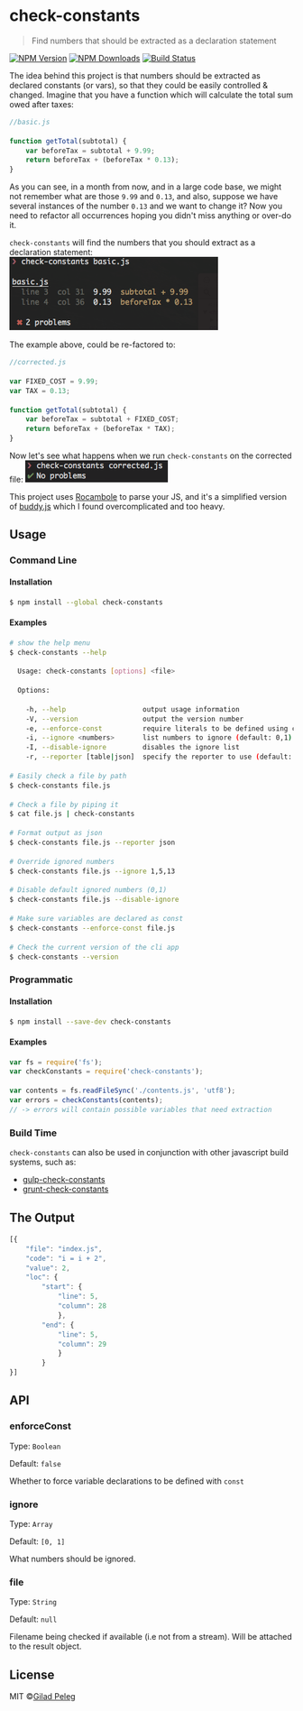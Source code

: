 
# check-constants
> Find numbers that should be extracted as a declaration statement

[![NPM Version](http://img.shields.io/npm/v/check-constants.svg?style=flat)](https://npmjs.org/package/check-constants)
[![NPM Downloads](http://img.shields.io/npm/dm/check-constants.svg?style=flat)](https://npmjs.org/package/check-constants)
[![Build Status](http://img.shields.io/travis/pgilad/check-constants.svg?style=flat)](https://travis-ci.org/pgilad/check-constants)

The idea behind this project is that numbers should be extracted as declared constants (or vars), so that they could be easily controlled & changed.
Imagine that you have a function which will calculate the total sum owed after taxes:

```js
//basic.js

function getTotal(subtotal) {
    var beforeTax = subtotal + 9.99;
    return beforeTax + (beforeTax * 0.13);
}
```

As you can see, in a month from now, and in a large code base, we might not remember what are those `9.99` and `0.13`, and
also, suppose we have several instances of the number `0.13` and we want to change it? Now you need to refactor
all occurrences hoping you didn't miss anything or over-do it.

`check-constants` will find the numbers that you should extract as a declaration statement:
![Basic output example of check-constants](media/table-output.png)

The example above, could be re-factored to:

```js
//corrected.js

var FIXED_COST = 9.99;
var TAX = 0.13;

function getTotal(subtotal) {
    var beforeTax = subtotal + FIXED_COST;
    return beforeTax + (beforeTax * TAX);
}
```

Now let's see what happens when we run `check-constants` on the corrected file:
![Corrected output example of check-constants](media/corrected.png)

This project uses [Rocambole](https://github.com/millermedeiros/rocambole) to parse your JS,
and it's a simplified version of [buddy.js](https://github.com/danielstjules/buddy.js) which I found overcomplicated and too heavy.

## Usage

### Command Line

#### Installation

```bash
$ npm install --global check-constants
```

#### Examples

```bash
# show the help menu
$ check-constants --help

  Usage: check-constants [options] <file>

  Options:

    -h, --help                   output usage information
    -V, --version                output the version number
    -e, --enforce-const          require literals to be defined using const
    -i, --ignore <numbers>       list numbers to ignore (default: 0,1)
    -I, --disable-ignore         disables the ignore list
    -r, --reporter [table|json]  specify the reporter to use (default: table)

# Easily check a file by path
$ check-constants file.js

# Check a file by piping it
$ cat file.js | check-constants

# Format output as json
$ check-constants file.js --reporter json

# Override ignored numbers
$ check-constants file.js --ignore 1,5,13

# Disable default ignored numbers (0,1)
$ check-constants file.js --disable-ignore

# Make sure variables are declared as const
$ check-constants --enforce-const file.js

# Check the current version of the cli app
$ check-constants --version
```

### Programmatic

#### Installation

```bash
$ npm install --save-dev check-constants
```

#### Examples

```js
var fs = require('fs');
var checkConstants = require('check-constants');

var contents = fs.readFileSync('./contents.js', 'utf8');
var errors = checkConstants(contents);
// -> errors will contain possible variables that need extraction
```

### Build Time

`check-constants` can also be used in conjunction with other javascript build systems, such as:

* [gulp-check-constants](https://github.com/pgilad/gulp-check-constants)
* [grunt-check-constants](https://github.com/pgilad/grunt-check-constants)

## The Output
```js
[{
    "file": "index.js",
    "code": "i = i + 2",
    "value": 2,
    "loc": {
        "start": {
            "line": 5,
            "column": 28
            },
        "end": {
            "line": 5,
            "column": 29
            }
        }
}]
```

## API

### enforceConst

Type: `Boolean`

Default: `false`

Whether to force variable declarations to be defined with `const`

### ignore

Type: `Array`

Default: `[0, 1]`

What numbers should be ignored.

### file

Type: `String`

Default: `null`

Filename being checked if available (i.e not from a stream). Will be attached
to the result object.

## License

MIT ©[Gilad Peleg](http://giladpeleg.com)
